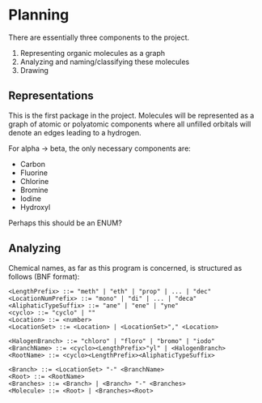 # Planning
There are essentially three components to the project.
1. Representing organic molecules as a graph
2. Analyzing and naming/classifying these molecules
3. Drawing

## Representations
This is the first package in the project. Molecules will be represented as a graph of atomic or polyatomic components where all unfilled orbitals will denote an edges leading to a hydrogen.

For alpha -> beta, the only necessary components are:
* Carbon
* Fluorine
* Chlorine
* Bromine
* Iodine
* Hydroxyl

Perhaps this should be an ENUM?

## Analyzing
Chemical names, as far as this program is concerned, is structured as follows (BNF format):

```
<LengthPrefix> ::= "meth" | "eth" | "prop" | ... | "dec"
<LocationNumPrefix> ::= "mono" | "di" | ... | "deca"
<AliphaticTypeSuffix> ::= "ane" | "ene" | "yne"
<cyclo> ::= "cyclo" | ""
<Location> ::= <number>
<LocationSet> ::= <Location> | <LocationSet>"," <Location>

<HalogenBranch> ::= "chloro" | "floro" | "bromo" | "iodo"
<BranchName> ::= <cyclo><LengthPrefix>"yl" | <HalogenBranch>
<RootName> ::= <cyclo><LengthPrefix><AliphaticTypeSuffix>

<Branch> ::= <LocationSet> "-" <BranchName>
<Root> ::= <RootName>
<Branches> ::= <Branch> | <Branch> "-" <Branches>
<Molecule> ::= <Root> | <Branches><Root>
``` 